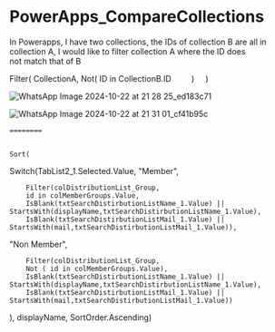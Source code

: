 # PowerApps_CompareCollections

In Powerapps, I have two collections, the IDs of collection B are all in collection A, I would like to filter collection A where the ID does not match that of B



Filter(
        CollectionA,
        Not(
            ID in CollectionB.ID
        )
    )

![WhatsApp Image 2024-10-22 at 21 28 25_ed183c71](https://github.com/user-attachments/assets/b20f79a5-4bc5-46ba-8f01-35646d1eaab5)

![WhatsApp Image 2024-10-22 at 21 31 01_cf41b95c](https://github.com/user-attachments/assets/507c37a8-b4fd-47f2-992c-6e624ff93610)


    ========


    Sort(
Switch(TabList2_1.Selected.Value,
"Member",

        Filter(colDistributionList_Group,
        id in colMemberGroups.Value, 
        IsBlank(txtSearchDistirbutionListName_1.Value) || StartsWith(displayName,txtSearchDistirbutionListName_1.Value),
        IsBlank(txtSearchDistirbutionListMail_1.Value) || StartsWith(mail,txtSearchDistirbutionListMail_1.Value)),

"Non Member",

        Filter(colDistributionList_Group,
        Not ( id in colMemberGroups.Value),
        IsBlank(txtSearchDistirbutionListName_1.Value) || StartsWith(displayName,txtSearchDistirbutionListName_1.Value),
        IsBlank(txtSearchDistirbutionListMail_1.Value) || StartsWith(mail,txtSearchDistirbutionListMail_1.Value))

), displayName, SortOrder.Ascending)
